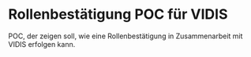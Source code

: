 # Rollenbestätigung POC für VIDIS
POC, der zeigen soll, wie eine Rollenbestätigung in Zusammenarbeit mit VIDIS erfolgen kann.
